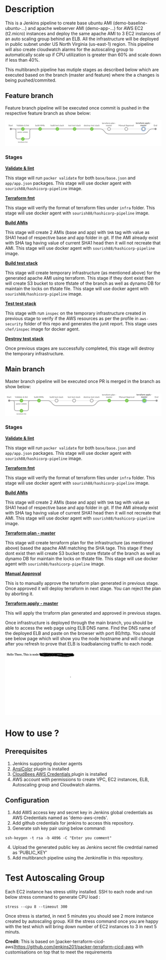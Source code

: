 # Description

This is a Jenkins pipeline to create base ubuntu AMI (demo-baseline-ubuntu-...) and apache webserver AMI (demo-app-...) for AWS EC2 (t2.micro) instances and deploy the same apache AMI to 3 EC2 instances of an auto scaling group behind an ELB. All the infrastructure will be deployed in public subnet under US North Virginia (us-east-1) region. This pipeline will also create cloudwatch alarms for the autoscaling group to automatically scale up if CPU utilization is greater than 60% and scale down if less than 40%.

This multibranch pipeline has mutiple stages as described below which are executed based on the branch (master and feature) where the a changes is being pushed/commited.

## Feature branch
Feature branch pipeline will be executed once commit is pushed in the respective feature branch as show below:

![](images/blueocean-non-master.png)

### Stages
<b><u> Validate & lint </u></b>

This stage will run `packer validate` for both `base/base.json` and `app/app.json` packages. This stage will use docker agent with `sourish88/hashicorp-pipeline` image.

<b><u> Terraform fmt </u></b>

This stage will verify the format of terraform files under `infra` folder. This stage will use docker agent with `sourish88/hashicorp-pipeline` image.

<b><u> Build AMIs </u></b>

This stage will create 2 AMIs (base and app) with `SHA` tag with value as SHA1 head of respective base and app folder in git. If the AMI already exist with SHA tag having value of current SHA1 head then it will not recreate that AMI. This stage will use docker agent with `sourish88/hashicorp-pipeline` image.

<b><u> Build test stack </u></b>

This stage will create temporary infrastructure (as mentioned above) for the generated apache AMI using terraform. This stage if they dont exist then will create S3 bucket to store tfstate of the branch as well as dynamo DB for maintain the locks on tfstate file. This stage will use docker agent with `sourish88/hashicorp-pipeline` image.

<b><u> Test test stack </u></b>

This stage with run `inspec` on the temporary infrastructure created in previous stage to verify if the AWS resources as per the profile in `aws-security` folder of this repo and generates the junit report. This stage uses `chef/inspec` image for docker agent.

<b><u> Destroy test stack </u></b>

Once previous stages are successfully completed, this stage will destroy the temporary infrastructure.

## Main branch

Master branch pipeline will be executed once PR is merged in the branch as show below:

![](images/blueocean-master.png)

### Stages
<b><u> Validate & lint </u></b>

This stage will run `packer validate` for both `base/base.json` and `app/app.json` packages. This stage will use docker agent with `sourish88/hashicorp-pipeline` image.

<b><u> Terraform fmt </u></b>

This stage will verify the format of terraform files under `infra` folder. This stage will use docker agent with `sourish88/hashicorp-pipeline` image.

<b><u> Build AMIs </u></b>

This stage will create 2 AMIs (base and app) with `SHA` tag with value as SHA1 head of respective base and app folder in git. If the AMI already exist with SHA tag having value of current SHA1 head then it will not recreate that AMI. This stage will use docker agent with `sourish88/hashicorp-pipeline` image.

<b><u> Terraform plan - master </u></b>

This stage will create terraform plan for the infrastructure (as mentioned above) based the apache AMI matching the SHA tage. This stage if they dont exist then will create S3 bucket to store tfstate of the branch as well as dynamo DB for maintain the locks on tfstate file. This stage will use docker agent with `sourish88/hashicorp-pipeline` image.

<b><u> Manual Approval </u></b>

This is to manually approve the terraform plan generated in previous stage. Once approved it will deploy terraform in next stage. You can reject the plan by aborting it.

<b><u> Terraform apply - master </u></b>

This will apply the trraform plan generated and approved in previous stages.


Once infrastructure is deployed through the main branch, you should be able to access the web page using ELB DNS name. Find the DNS name of the deployed ELB and paste on the browser with port 80/http. You should see below page which will show you the node hostname and will change after you refresh to prove that ELB is loadbalancing traffic to each node.

![](images/webpage.png)

# How to use ?

## Prerequisites

1. Jenkins supporting docker agents
2. [AnsiColor](https://plugins.jenkins.io/ansicolor/)  plugin is installed
3. [CloudBees AWS Credentials
](https://plugins.jenkins.io/aws-credentials/) plugin is installed
4. AWS account with permissions to create VPC, EC2 instances, ELB, Autoscaling group and Cloudwatch alarms.

## Configuration

1. Add AWS access key and secret key in Jenkins global credentials as AWS Credentials named as 'demo-aws-creds'.
2. Add github credentials for jenkins to access this repository.
3. Generate ssh key pair using below command:
```
ssh-keygen -t rsa -b 4096 -C "Enter you comment"
```
4. Upload the generated public key as Jenkins secret file credntial named as 'PUBLIC_KEY'
5. Add multibranch pipeline using the Jenkinsfile in this repository. 

# Test Autoscaling Group
Each EC2 instance has stress utility installed. SSH to each node and run below stress command to generate CPU load :

```
stress --cpu 8 --timeout 300
```

Once stress is started, in next 5 minutes you should see 2 more instance created by autoscaling group. Kill the stress command once you are happy with the test which will bring down number of EC2 instances to 3 in next 5 minuts.

<b>Credit:</b> This is based on [packer-terraform-cicd-aws]https://github.com/jenkins201/packer-terraform-cicd-aws with customisations on top that to meet the requirements
